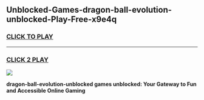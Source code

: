 
## Unblocked-Games-dragon-ball-evolution-unblocked-Play-Free-x9e4q
<h3>
<a href="https://premium76.site?title=dragon-ball-evolution-unblocked&ref=23A">CLICK TO PLAY</a></h3>
<hr>

<h3>
<a href="https://premium76.site?title=dragon-ball-evolution-unblocked&ref=23A">CLICK 2 PLAY</a>
  
</h3>

<a href="https://premium76.site?title=dragon-ball-evolution-unblocked&ref=23A"><img src="https://clearcache.store/games.png"></a>


**dragon-ball-evolution-unblocked games unblocked: Your Gateway to Fun and Accessible Online Gaming**
